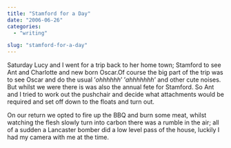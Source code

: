 ```yaml
---
title: "Stamford for a Day"
date: "2006-06-26"
categories:
  - "writing"

slug: "stamford-for-a-day"
---
```


<!-- [![Oscar](/images/174406863_02565b3668_m.jpg)](https://www.flickr.com/photos/funkylarma/174406863/ "Oscar") -->
Saturday Lucy and I went for a trip back to her home town; Stamford to see Ant and Charlotte and new born Oscar.Of course the big part of the trip was to see Oscar and do the usual ’_ohhhhhh_’ ’_ahhhhhhh_’ and other cute noises. But whilst we were there is was also the annual fete for Stamford. So Ant and I tried to work out the pushchair and decide what attachments would be required and set off down to the floats and turn out.
<!-- [![Lancaster](/images/174410063_5e5e2d5ef2_m.jpg)](https://www.flickr.com/photos/funkylarma/174410063/ "Photo Sharing") -->
On our return we opted to fire up the BBQ and burn some meat, whilst watching the flesh slowly turn into carbon there was a rumble in the air; all of a sudden a Lancaster bomber did a low level pass of the house, luckily I had my camera with me at the time.
